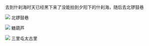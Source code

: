 <!--##
{
        "description": "",
        "tag": [
            "北锣鼓巷",
            "什刹海",
            "三里屯太古里"
        ],
        "img":"https://picserver.duoyu.link/picfile/image/202309/14-1694622664967.jpg",
        "video":"",
        "dateYY": "2023",
        "dateMM": "08",
        "dateDD": "19",
        "dateAMPM":"傍晚",
        "placeMap":"北锣鼓巷",
        "device":"iPhone 11",
        "itinerary":"什刹海 ---› 北锣鼓巷 ---› 三里屯太古里",
        "signal":"",
        "status":"false"
    }
 ##-->
 去到什刹海时天已经黑下来了没能拍到夕阳下的什刹海，随后去北锣鼓巷

<p class="camera-img-item">
    <img src="https://picserver.duoyu.link/picfile/image/202309/14-1694623275373.jpg">
    <span>北锣鼓巷</span>
</p>

<p class="camera-img-item">
    <img src="https://picserver.duoyu.link/picfile/image/202309/14-1694623288783.jpg">
    <span>糖葫芦</span>
</p>

<p class="camera-img-item">
    <img src="https://picserver.duoyu.link/picfile/image/202309/14-1694623297267.jpg">
    <span>三里屯太古里</span>
</p>